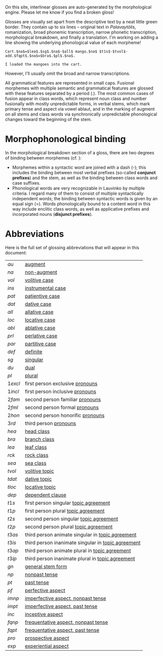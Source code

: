 On this site, interlinear glosses are auto-generated by the morphological
engine. Please let me know if you find a broken gloss!

Glosses are visually set apart from the descriptive text by a neat little
green border.
They contain up to six lines – original text in *Palavaytòlis*,
romanization,
broad phonemic transcription, narrow phonetic transcription,
morphological breakdown, and finally a translation.
I'm working on adding a line showing the underlying phonological
value of each morpheme!

```lv;frbna
Cart.$na$=$lea$.$sg$.$na$-$all$ mango.$na$ $t1s$-$tvol$-add.$fqpt$.$na$=$bra$.$pl$.$na$.

I loaded the mangoes into the cart.
```

However, I'll usually omit the broad and narrow transcriptions.

All grammatical features are represented in small caps. Fusional
morphemes with multiple semantic and grammatical features are glossed
with these features separated by a period (.). The most common cases of fusion
appear in class words, which represent noun class and number fusionally with
mostly unpredictable forms, in verbal stems, which mark primary tense and
aspect via vowel ablaut, and in the marking of augment on all stems and class
words via synchronically unpredictable phonological changes toward the
beginning of the stem.

# Morphophonological binding

In the morphological breakdown section of a gloss,
there are two degrees of binding between morphemes (cf. [](morphology)):

- Morphemes within a syntactic word are joined with a dash (-);
this includes the binding between most verbal prefixes
(so-called **conjunct prefixes**) and the stem,
as well as the binding between class words and case suffixes.
- Phonological words are very recognizable in Lauvìnko by multiple criteria.
I regard many of them to consist of multiple syntactically independent words;
the binding between syntactic words is given by an equal sign (=). Words
phonologically bound to a content word in this way include enclitic class
words, as well as applicative prefixes and incorporated nouns
(**disjunct prefixes**).

# Abbreviations
  
Here is the full set of glossing 
abbreviations that will appear in this document:

|||
|:----|:---|
| $au$     | [augment](/augment) |
| $na$     | [non-augment](/augment) |
| $vol$    | [volitive case](/volitive) |
| $ins$    | [instrumental case](/instrumental) |
| $pat$    | [patientive case](/patientive) |
| $dat$    | [dative case](/dative) |
| $all$    | [allative case](/adpositional) |
| $loc$    | [locative case](/adpositional) |
| $abl$    | [ablative case](/adpositional) |
| $prl$    | [perlative case](/adpositional) |
| $par$    | [partitive case](/partitive) |
| $def$    | [definite](/partitive) |
| $sg$     | [singular](/number) |
| $du$     | [dual](/number) |
| $pl$     | [plural](/number) |
| $1excl$  |first person exclusive [pronouns](/personal_pronouns) |
| $1incl$  |first person inclusive [pronouns](/personal_pronouns) |
| $2fam$   | second person familiar [pronouns](/2p) |
| $2fml$   | second person formal [pronouns](/2p) |
| $2hon$   | second person honorific [pronouns](/2p) |
| $3rd$    | third person [pronouns](/personal_pronouns) |
| $hea$    | [head class](/head) |
| $bra$    | [branch class](/branch) |
| $lea$    | [leaf class](/leaf) |
| $rck$    | [rock class](/rock) |
| $sea$    | [sea class](/sea) |
| $tvol$    | [volitive topic](/topic_agreement) |
| $tdat$   | [dative topic](/topic_agreement) |
| $tloc$   | [locative topic](/topic_agreement) |
| $dep$    | [dependent clause](/topic_agreement) |
| $t1s$    | first person singular [topic agreement](/topic_agreement) |
| $t1p$    | first person plural [topic agreement](/topic_agreement) |
| $t2s$    | second person singular [topic agreement](/topic_agreement) |
| $t2p$    | second person plural [topic agreement](/topic_agreement) |
| $t3as$   | third person animate singular in [topic agreement](/topic_agreement) |
| $t3is$   | third person inanimate singular in [topic agreement](/topic_agreement) |
| $t3ap$   | third person animate plural in [topic agreement](/topic_agreement) |
| $t3ip$   | third person inanimate plural in [topic agreement](/topic_agreement) |
| $gn$     | [general stem form](/primary) |
| $np$     | [nonpast tense](/primary) |
| $pt$     | [past tense](/primary) |
| $pf$     | [perfective aspect](/primary) |
| $imnp$   | [imperfective aspect, nonpast tense](/primary) |
| $impt$   | [imperfective aspect, past tense](/primary) |
| $inc$    | [inceptive aspect](/secondary) |
| $fqnp$   | [frequentative aspect, nonpast tense](/secondary) |
| $fqpt$   | [frequentative aspect, past tense](/secondary) |
| $pro$    | [prospective aspect](/tertiary) |
| $exp$    | [experiential aspect](/tertiary) |
